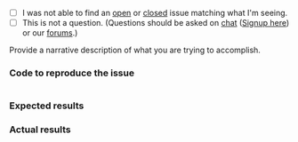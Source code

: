  - [ ] I was not able to find an [open](https://github.com/zfcampus/zf-development-mode/issues?q=is%3Aopen) or [closed](https://github.com/zfcampus/zf-development-mode/issues?q=is%3Aclosed) issue matching what I'm seeing.
 - [ ] This is not a question. (Questions should be asked on [chat](https://zendframework.slack.com/) ([Signup here](https://zendframework-slack.herokuapp.com/)) or our [forums](https://discourse.zendframework.com/).)

Provide a narrative description of what you are trying to accomplish.

### Code to reproduce the issue

<!-- Please provide the minimum code necessary to recreate the issue -->

```php
```

### Expected results

<!-- What do you think should have happened? -->

### Actual results

<!-- What did you actually observe? -->
